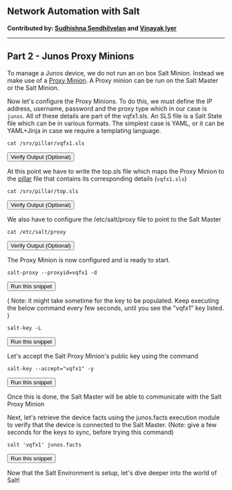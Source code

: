 ## Network Automation with Salt

**Contributed by: [Sudhishna Sendhilvelan](https://github.com/Sudhishna) and [Vinayak Iyer](https://github.com/vinayak-skywalker)**

---

## Part 2 - Junos Proxy Minions

To manage a Junos device, we do not run an on box Salt Minion. Instead we make use of a [Proxy Minion](https://docs.saltstack.com/en/latest/topics/proxyminion/index.html). A Proxy minion can be run on the Salt Master or the Salt Minion.

Now let's configure the Proxy Minions. To do this, we must define the IP address, username, password and the proxy type which in our case is `junos`. All of these details are part of the vqfx1.sls. An SLS file is a Salt State file which can be in various formats. The simplest case is YAML, or it can be YAML+Jinja in case we require a templating language.
```
cat /srv/pillar/vqfx1.sls
```
<button type="button" class="btn btn-primary btn-sm" onclick="runSnippetInTab('salt1', this)">Verify Output (Optional)</button>


At this point we have to write the top.sls file which maps the Proxy Minion to the [pillar](https://docs.saltstack.com/en/latest/topics/pillar/) file that contains its corresponding details (`vqfx1.sls`)
```
cat /srv/pillar/top.sls
```
<button type="button" class="btn btn-primary btn-sm" onclick="runSnippetInTab('salt1', this)">Verify Output (Optional)</button>


We also have to configure the /etc/salt/proxy file to point to the Salt Master
```
cat /etc/salt/proxy
```
<button type="button" class="btn btn-primary btn-sm" onclick="runSnippetInTab('salt1', this)">Verify Output (Optional)</button>

The Proxy Minion is now configured and is ready to start.
```
salt-proxy --proxyid=vqfx1 -d
```
<button type="button" class="btn btn-primary btn-sm" onclick="runSnippetInTab('salt1', this)">Run this snippet</button>

( Note: it might take sometime for the key to be populated. Keep executing the below command every few seconds, until you see the "vqfx1" key listed. )
```
salt-key -L
```
<button type="button" class="btn btn-primary btn-sm" onclick="runSnippetInTab('salt1', this)">Run this snippet</button>

Let's accept the Salt Proxy Minion's public key using the command
```
salt-key --accept="vqfx1" -y
```
<button type="button" class="btn btn-primary btn-sm" onclick="runSnippetInTab('salt1', this)">Run this snippet</button>

Once this is done, the Salt Master will be able to communicate with the Salt Proxy Minion

Next, let's retrieve the device facts using the junos.facts execution module to verify that the device is connected to the Salt Master.
(Note: give a few seconds for the keys to sync, before trying this command)
```
salt 'vqfx1' junos.facts
```
<button type="button" class="btn btn-primary btn-sm" onclick="runSnippetInTab('salt1', this)">Run this snippet</button>

Now that the Salt Environment is setup, let's dive deeper into the world of Salt!
